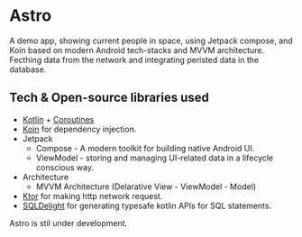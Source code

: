 # Astro
A demo app, showing current people in space, using Jetpack compose, and Koin based on modern Android tech-stacks and MVVM architecture. Fecthing data from the network and integrating peristed data in the database.

## Tech & Open-source libraries used
- [Kotlin](https://kotlinlang.org/) + [Coroutines](https://github.com/Kotlin/kotlinx.coroutines)
- [Koin](https://insert-koin.io/) for dependency injection.
- Jetpack
   - Compose - A modern toolkit for building native Android UI.
   - ViewModel - storing and managing UI-related data in a lifecycle conscious way.
- Architecture
   - MVVM Architecture (Delarative View - ViewModel - Model)
- [Ktor](https://ktor.io/docs/http-client-engines.html#jvm-android) for making http network request.
- [SQLDelight](https://cashapp.github.io/sqldelight/) for generating typesafe kotlin APIs for SQL statements.

Astro is stil under development.
